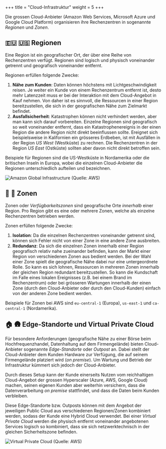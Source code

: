 +++
title = "Cloud-Infrastruktur"
weight = 5
+++

Die grossen Cloud-Anbieter (Amazon Web Services, Microsoft Azure und Google
Cloud Platform) organisieren ihre Rechenzentren in sogenannte _Regionen_ und
_Zonen_.

## :eu: :us: Regionen

Eine Region ist ein geografischer Ort, der über eine Reihe von Rechenzentren
verfügt. Regionen sind logisch und physisch voneinander getrennt und geografisch
voneinander entfernt.

Regionen erfüllen folgende Zwecke:

1. **Nähe zum Kunden**: Daten können höchstens mit Lichtgeschwindigkeit reisen.
   Je weiter ein Kunde von einem Rechenzentrum entfernt ist, desto mehr
   Latenzzeit muss er bei der Interaktion mit dem Cloud-Angebot in Kauf nehmen.
   Von daher ist es sinnvoll, die Ressourcen in einer Region bereitzustellen,
   die sich in der geografischen Nähe zum Zielmarkt befindet.
2. **Ausfallsicherheit**: Katastrophen können nicht verhindert werden, aber man
   kann sich darauf vorbereiten. Einzelne Regionen sind geografisch so weit
   voneinander entfernt, dass ein Katastrophenereignis in der einen Region die
   andere Region nicht direkt beeinflussen sollte. Ereignet sich beispielsweise
   in Kalifornien ein grösseres Erdbeben, ist mit Ausfällen in der Region _US
   West_ (Westküste) zu rechnen. Die Rechenzentren in der Region _US East_
   (Ostküste) sollten aber davon nicht direkt betroffen sein.

Beispiele für Regionen sind die US-Westküste in Nordamerika oder die britischen
Inseln in Europa, wobei die einzelnen Cloud-Anbieter die Regionen
unterschiedlich aufteilen und bezeichnen.

![Amazon Global Infrastructure (Quelle: AWS)](/img/amazon-global-infrastructure.png)

## :european_castle: :japanese_castle: Zonen

Zonen oder _Verfügbarkeitszonen_ sind geografische Orte _innerhalb_ einer
Region. Pro Region gibt es eine oder mehrere Zonen, welche als einzelne
Rechenzentren betrieben werden.

Zonen erfüllen folgende Zwecke:

1. **Isolation**: Da die einzelnen Rechenzentren voneinander getrennt sind,
   können sich Fehler nicht von einer Zone in eine andere Zone ausbreiten.
1. **Redundanz**: Da sich die einzelnen Zonen innerhalb einer Region geografisch
   relativ nahe zueinander befinden, kann der Markt einer Region von
   verschiedenen Zonen aus bedient werden. Bei der Wahl einer Zone spielt die
   geografische Nähe dabei nur eine untergeordnete Rolle. So kann es sich
   lohnen, Ressourcen in mehreren Zonen innerhalb der gleichen Region
   redundant bereitzustellen. So kann die Kundschaft im Falle eines lokalen
   Ereignisses (z.B. bei einem Brand im Rechenzentrum) oder bei grösseren
   Wartungen innerhalb der einen Zone (durch den Cloud-Anbieter oder durch den
   Cloud-Kunden) einfach von der anderen Zone bedient werden.

Beispiele für Zonen bei AWS sind `eu-central-1` (Europa), `us-east-1` und
`ca-central-1` (Nordamerika).

## :house: :hut: Edge-Standorte und Virtual Private Cloud

Für besondere Anforderungen (geografische Nähe zu einer Börse beim
Hochfrequenzhandel, Datenhaltung auf dem Firmengelände) bieten Cloud-Anbieter
sogenannte _Edge-Standorte_ oder _Outpost_ an. Dabei stellt der Cloud-Anbieter
dem Kunden Hardware zur Verfügung, die auf seinem Firmengelände platziert wird
(_on premise_). Um Wartung und Betrieb der Infrastruktur kümmert sich jedoch der
Cloud-Anbieter.

Durch dieses Setup kann der Kunde einerseits Nutzen vom reichhaltigen
Cloud-Angebot der grossen Hyperscaler (Azure, AWS, Google Cloud) machen, seinen
eigenen Kunden aber weiterhin versichern, dass die Datenverarbeitung _on
premise_ stattfindet, und dass die Daten beim Kunden verbleiben.

Diese Edge-Standorte bzw. Outposts können mit dem Angebot der jeweiligen Public
Cloud aus verschiedenen Regionen/Zonen kombiniert werden, sodass der Kunde eine
Hybrid Cloud verwendet. Bei einer _Virtual Private Cloud_ werden die physisch
entfernt voneinander angebotenen Services logisch so kombiniert, dass sie sich
netzwerktechnisch in der gleichen Sicherheitszone befinden.

![Virtual Private Cloud (Quelle: AWS)](/img/amazon-region-zone.png)

